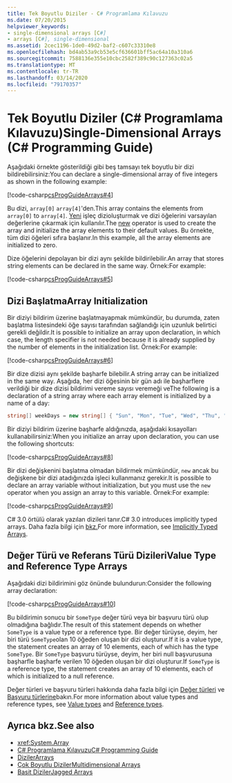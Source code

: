 ```yaml
---
title: Tek Boyutlu Diziler - C# Programlama Kılavuzu
ms.date: 07/20/2015
helpviewer_keywords:
- single-dimensional arrays [C#]
- arrays [C#], single-dimensional
ms.assetid: 2cec1196-1de0-49d2-baf2-c607c33310e8
ms.openlocfilehash: bd4ab53a9cb53e5cf636601bff5ac64a10a310a6
ms.sourcegitcommit: 7588136e355e10cbc2582f389c90c127363c02a5
ms.translationtype: MT
ms.contentlocale: tr-TR
ms.lasthandoff: 03/14/2020
ms.locfileid: "79170357"
---
```

# <a name="single-dimensional-arrays-c-programming-guide"></a><span data-ttu-id="5f9a2-102">Tek Boyutlu Diziler (C# Programlama Kılavuzu)</span><span class="sxs-lookup"><span data-stu-id="5f9a2-102">Single-Dimensional Arrays (C# Programming Guide)</span></span>

<span data-ttu-id="5f9a2-103">Aşağıdaki örnekte gösterildiği gibi beş tamsayı tek boyutlu bir dizi bildirebilirsiniz:</span><span class="sxs-lookup"><span data-stu-id="5f9a2-103">You can declare a single-dimensional array of five integers as shown in the following example:</span></span>  
  
 [!code-csharp[csProgGuideArrays#4](~/samples/snippets/csharp/VS_Snippets_VBCSharp/csProgGuideArrays/CS/Arrays.cs#4)]  
  
 <span data-ttu-id="5f9a2-104">Bu dizi, `array[0]` `array[4]`'den.</span><span class="sxs-lookup"><span data-stu-id="5f9a2-104">This array contains the elements from `array[0]` to `array[4]`.</span></span> <span data-ttu-id="5f9a2-105">[Yeni](../../language-reference/operators/new-operator.md) işleç dizioluşturmak ve dizi öğelerini varsayılan değerlerine çıkarmak için kullanılır.</span><span class="sxs-lookup"><span data-stu-id="5f9a2-105">The [new](../../language-reference/operators/new-operator.md) operator is used to create the array and initialize the array elements to their default values.</span></span> <span data-ttu-id="5f9a2-106">Bu örnekte, tüm dizi öğeleri sıfıra başlanır.</span><span class="sxs-lookup"><span data-stu-id="5f9a2-106">In this example, all the array elements are initialized to zero.</span></span>  
  
 <span data-ttu-id="5f9a2-107">Dize öğelerini depolayan bir dizi aynı şekilde bildirilebilir.</span><span class="sxs-lookup"><span data-stu-id="5f9a2-107">An array that stores string elements can be declared in the same way.</span></span> <span data-ttu-id="5f9a2-108">Örnek:</span><span class="sxs-lookup"><span data-stu-id="5f9a2-108">For example:</span></span>  
  
 [!code-csharp[csProgGuideArrays#5](~/samples/snippets/csharp/VS_Snippets_VBCSharp/csProgGuideArrays/CS/Arrays.cs#5)]  
  
## <a name="array-initialization"></a><span data-ttu-id="5f9a2-109">Dizi Başlatma</span><span class="sxs-lookup"><span data-stu-id="5f9a2-109">Array Initialization</span></span>

 <span data-ttu-id="5f9a2-110">Bir diziyi bildirim üzerine başlatmayapmak mümkündür, bu durumda, zaten başlatma listesindeki öğe sayısı tarafından sağlandığı için uzunluk belirtici gerekli değildir.</span><span class="sxs-lookup"><span data-stu-id="5f9a2-110">It is possible to initialize an array upon declaration, in which case, the length specifier is not needed because it is already supplied by the number of elements in the initialization list.</span></span> <span data-ttu-id="5f9a2-111">Örnek:</span><span class="sxs-lookup"><span data-stu-id="5f9a2-111">For example:</span></span>  
  
 [!code-csharp[csProgGuideArrays#6](~/samples/snippets/csharp/VS_Snippets_VBCSharp/csProgGuideArrays/CS/Arrays.cs#6)]  
  
 <span data-ttu-id="5f9a2-112">Bir dize dizisi aynı şekilde başharfe bilebilir.</span><span class="sxs-lookup"><span data-stu-id="5f9a2-112">A string array can be initialized in the same way.</span></span> <span data-ttu-id="5f9a2-113">Aşağıda, her dizi öğesinin bir gün adı ile başharflere verildiği bir dize dizisi bildirimi vereme sayısı veremeği ve</span><span class="sxs-lookup"><span data-stu-id="5f9a2-113">The following is a declaration of a string array where each array element is initialized by a name of a day:</span></span>  

 ```csharp
 string[] weekDays = new string[] { "Sun", "Mon", "Tue", "Wed", "Thu", "Fri", "Sat" };
 ```
  
 <span data-ttu-id="5f9a2-114">Bir diziyi bildirim üzerine başharfe aldığınızda, aşağıdaki kısayolları kullanabilirsiniz:</span><span class="sxs-lookup"><span data-stu-id="5f9a2-114">When you initialize an array upon declaration, you can use the following shortcuts:</span></span>  
  
 [!code-csharp[csProgGuideArrays#8](~/samples/snippets/csharp/VS_Snippets_VBCSharp/csProgGuideArrays/CS/Arrays.cs#8)]  
  
 <span data-ttu-id="5f9a2-115">Bir dizi değişkenini başlatma olmadan bildirmek mümkündür, `new` ancak bu değişkene bir dizi atadığınızda işleci kullanmanız gerekir.</span><span class="sxs-lookup"><span data-stu-id="5f9a2-115">It is possible to declare an array variable without initialization, but you must use the `new` operator when you assign an array to this variable.</span></span> <span data-ttu-id="5f9a2-116">Örnek:</span><span class="sxs-lookup"><span data-stu-id="5f9a2-116">For example:</span></span>  
  
 [!code-csharp[csProgGuideArrays#9](~/samples/snippets/csharp/VS_Snippets_VBCSharp/csProgGuideArrays/CS/Arrays.cs#9)]  
  
 <span data-ttu-id="5f9a2-117">C# 3.0 örtülü olarak yazılan dizileri tanır.</span><span class="sxs-lookup"><span data-stu-id="5f9a2-117">C# 3.0 introduces implicitly typed arrays.</span></span> <span data-ttu-id="5f9a2-118">Daha fazla bilgi için [bkz.](./implicitly-typed-arrays.md)</span><span class="sxs-lookup"><span data-stu-id="5f9a2-118">For more information, see [Implicitly Typed Arrays](./implicitly-typed-arrays.md).</span></span>  
  
## <a name="value-type-and-reference-type-arrays"></a><span data-ttu-id="5f9a2-119">Değer Türü ve Referans Türü Dizileri</span><span class="sxs-lookup"><span data-stu-id="5f9a2-119">Value Type and Reference Type Arrays</span></span>

 <span data-ttu-id="5f9a2-120">Aşağıdaki dizi bildirimini göz önünde bulundurun:</span><span class="sxs-lookup"><span data-stu-id="5f9a2-120">Consider the following array declaration:</span></span>  
  
 [!code-csharp[csProgGuideArrays#10](~/samples/snippets/csharp/VS_Snippets_VBCSharp/csProgGuideArrays/CS/Arrays.cs#10)]  
  
 <span data-ttu-id="5f9a2-121">Bu bildirimin sonucu bir `SomeType` değer türü veya bir başvuru türü olup olmadığına bağlıdır.</span><span class="sxs-lookup"><span data-stu-id="5f9a2-121">The result of this statement depends on whether `SomeType` is a value type or a reference type.</span></span> <span data-ttu-id="5f9a2-122">Bir değer türüyse, deyim, her biri türü `SomeType`olan 10 öğeden oluşan bir dizi oluşturur.</span><span class="sxs-lookup"><span data-stu-id="5f9a2-122">If it is a value type, the statement creates an array of 10 elements, each of which has the type `SomeType`.</span></span> <span data-ttu-id="5f9a2-123">Bir `SomeType` başvuru türüyse, deyim, her biri null başvurusuna başharfle başharfe verilen 10 öğeden oluşan bir dizi oluşturur.</span><span class="sxs-lookup"><span data-stu-id="5f9a2-123">If `SomeType` is a reference type, the statement creates an array of 10 elements, each of which is initialized to a null reference.</span></span>  
  
<span data-ttu-id="5f9a2-124">Değer türleri ve başvuru türleri hakkında daha fazla bilgi için [Değer türleri](../../language-reference/builtin-types/value-types.md) ve [Başvuru türlerine](../../language-reference/keywords/reference-types.md)bakın.</span><span class="sxs-lookup"><span data-stu-id="5f9a2-124">For more information about value types and reference types, see [Value types](../../language-reference/builtin-types/value-types.md) and [Reference types](../../language-reference/keywords/reference-types.md).</span></span>
  
## <a name="see-also"></a><span data-ttu-id="5f9a2-125">Ayrıca bkz.</span><span class="sxs-lookup"><span data-stu-id="5f9a2-125">See also</span></span>

- <xref:System.Array>
- [<span data-ttu-id="5f9a2-126">C# Programlama Kılavuzu</span><span class="sxs-lookup"><span data-stu-id="5f9a2-126">C# Programming Guide</span></span>](../index.md)
- [<span data-ttu-id="5f9a2-127">Diziler</span><span class="sxs-lookup"><span data-stu-id="5f9a2-127">Arrays</span></span>](./index.md)
- [<span data-ttu-id="5f9a2-128">Çok Boyutlu Diziler</span><span class="sxs-lookup"><span data-stu-id="5f9a2-128">Multidimensional Arrays</span></span>](./multidimensional-arrays.md)
- [<span data-ttu-id="5f9a2-129">Basit Diziler</span><span class="sxs-lookup"><span data-stu-id="5f9a2-129">Jagged Arrays</span></span>](./jagged-arrays.md)
